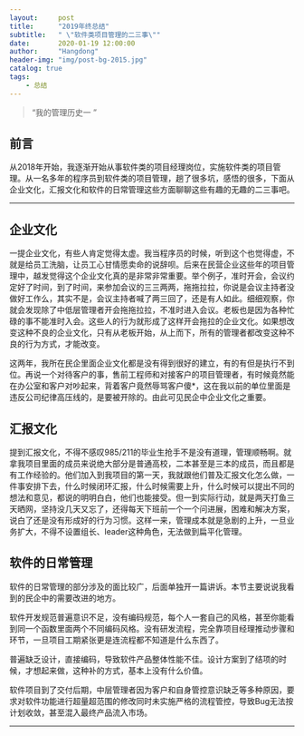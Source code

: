 ```yaml
---
layout:     post
title:      "2019年终总结"
subtitle:   " \"软件类项目管理的二三事\""
date:       2020-01-19 12:00:00
author:     "Hangdong"
header-img: "img/post-bg-2015.jpg"
catalog: true
tags:
    - 总结
---
```


> “我的管理历史一 ”


## 前言

从2018年开始，我逐渐开始从事软件类的项目经理岗位，实施软件类的项目管理。从一名多年的程序员到软件类的项目管理，趟了很多坑，感悟的很多，下面从企业文化，汇报文化和软件的日常管理这些方面聊聊这些有趣的无趣的二三事吧。

---

## 企业文化

一提企业文化，有些人肯定觉得太虚。我当程序员的时候，听到这个也觉得虚，不就是给员工洗脑，让员工心甘情愿卖命的说辞呗。后来在民营企业这些年的项目管理中，越发觉得这个企业文化真的是非常非常重要。举个例子，准时开会，会议约定好了时间，到了时间，来参加会议的三三两两，拖拖拉拉，你说是会议主持者没做好工作么，其实不是，会议主持者喊了两三回了，还是有人如此。细细观察，你就会发现除了中低层管理者开会拖拖拉拉，不准时进入会议。老板也是因为各种忙碌的事不能准时入会。这些人的行为就形成了这样开会拖拉的企业文化。如果想改变这种不良的企业文化，只有从老板开始，从上而下，所有的管理者都改变这种不良的行为方式，才能改变。

这两年，我所在民企里面企业文化都是没有得到很好的建立，有的有但是执行不到位。再说一个对待客户的事，售前工程师和对接客户的项目管理者，有时候竟然能在办公室和客户对吵起来，背着客户竟然辱骂客户傻*，这在我以前的单位里面是违反公司纪律高压线的，是要被开除的。由此可见民企中企业文化之重要。

## 汇报文化

提到汇报文化，不得不感叹985/211的毕业生抢手不是没有道理，管理顺畅啊。就拿我项目里面的成员来说绝大部分是普通高校，二本甚至是三本的成员，而且都是有工作经验的。他们加入到我项目的第一天，我就跟他们普及汇报文化怎么做，一件事安排下去，什么时候闭环汇报，什么时候需要上升，什么时候可以提出不同的想法和意见，都说的明明白白，他们也能接受。但一到实际行动，就是两天打鱼三天晒网，坚持没几天又忘了，还得每天下班前一个一个问进展，困难和解决方案，说白了还是没有形成好的行为习惯。这样一来，管理成本就是急剧的上升，一旦业务扩大，不得不设置组长、leader这种角色，无法做到扁平化管理。

## 软件的日常管理

软件的日常管理的部分涉及的面比较广，后面单独开一篇讲诉。本节主要说说我看到的民企中的需要改进的地方。

软件开发规范普遍意识不足，没有编码规范，每个人一套自己的风格，甚至你能看到同一个函数里面两个不同编码风格。没有研发流程，完全靠项目经理推动步骤和环节，一旦项目工期紧张更是连流程都不知道是什么东西了。

普遍缺乏设计，直接编码，导致软件产品整体性能不佳。设计方案到了结项的时候，才想起来做，这种补的方式，基本上没有什么价值。

软件项目到了交付后期，中层管理者因为客户和自身管控意识缺乏等多种原因，要求对软件功能进行超量超范围的修改同时未实施严格的流程管控，导致Bug无法按计划收敛，甚至混入最终产品流入市场。


---


